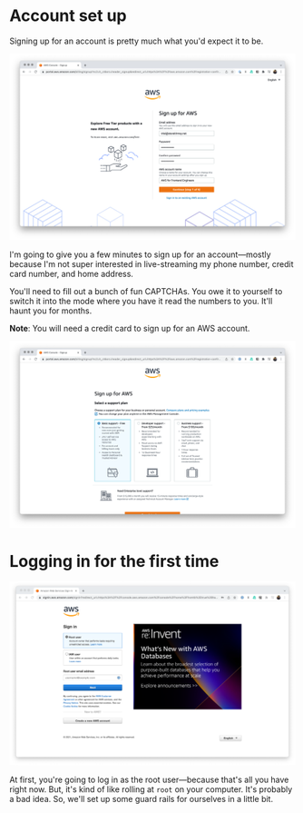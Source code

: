 # Account set up

Signing up for an account is pretty much what you'd expect it to be.

![sign-up.png](Attachments/sign-up.png)

I'm going to give you a few minutes to sign up for an account—mostly because I'm not super interested in live-streaming my phone number, credit card number, and home address.

You'll need to fill out a bunch of fun CAPTCHAs. You owe it to yourself to switch it into the mode where you have it read the numbers to you. It'll haunt you for months.

**Note**: You will need a credit card to sign up for an AWS account.

![support-tiers.png](Attachments/support-tiers.png)

# Logging in for the first time

![first-time-login.png](Attachments/first-time-login.png)

At first, you're going to log in as the root user—because that's all you have right now. But, it's kind of like rolling at `root` on your computer. It's probably a bad idea. So, we'll set up some guard rails for ourselves in a little bit.
